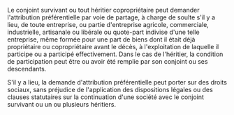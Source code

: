   
 Le conjoint survivant ou tout héritier copropriétaire peut demander l'attribution préférentielle par voie de partage, à charge de soulte s'il y a lieu, de toute entreprise, ou partie d'entreprise agricole, commerciale, industrielle, artisanale ou libérale ou quote-part indivise d'une telle entreprise, même formée pour une part de biens dont il était déjà propriétaire ou copropriétaire avant le décès, à l'exploitation de laquelle il participe ou a participé effectivement. Dans le cas de l'héritier, la condition de participation peut être ou avoir été remplie par son conjoint ou ses descendants.  

  
 S'il y a lieu, la demande d'attribution préférentielle peut porter sur des droits sociaux, sans préjudice de l'application des dispositions légales ou des clauses statutaires sur la continuation d'une société avec le conjoint survivant ou un ou plusieurs héritiers.  
